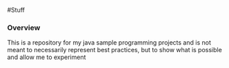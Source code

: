 #Stuff

### Overview 
This is a repository for my java sample programming projects
and is not meant to necessarily represent best practices, but 
to show what is possible and allow me to experiment
